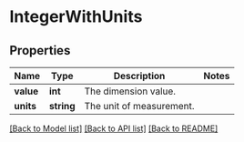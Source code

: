 # IntegerWithUnits

## Properties
Name | Type | Description | Notes
------------ | ------------- | ------------- | -------------
**value** | **int** | The dimension value. | 
**units** | **string** | The unit of measurement. | 

[[Back to Model list]](../README.md#documentation-for-models) [[Back to API list]](../README.md#documentation-for-api-endpoints) [[Back to README]](../README.md)


